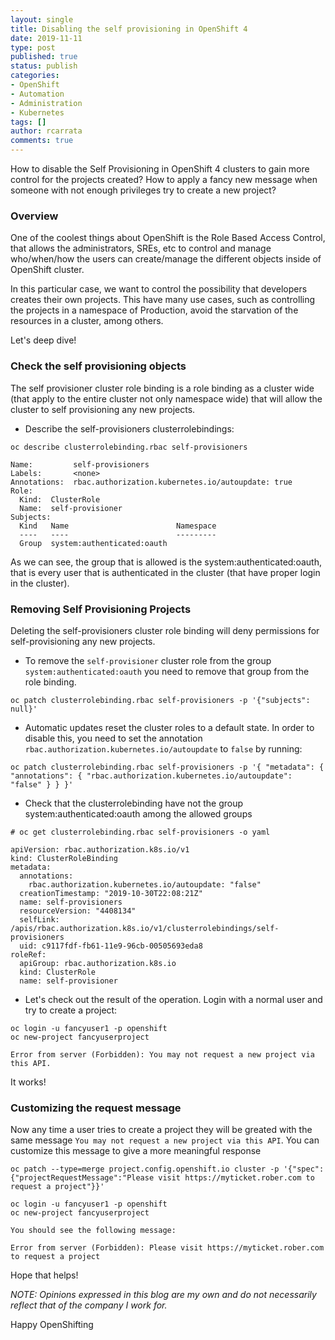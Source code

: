 ```yaml
---
layout: single
title: Disabling the self provisioning in OpenShift 4
date: 2019-11-11
type: post
published: true
status: publish
categories:
- OpenShift
- Automation
- Administration
- Kubernetes
tags: []
author: rcarrata
comments: true
---
```


How to disable the Self Provisioning in OpenShift 4 clusters to gain more control for the projects created? How to apply a fancy new message when someone with not enough privileges try to create a new project?

### Overview

One of the coolest things about OpenShift is the Role Based Access Control, that allows the
administrators, SREs, etc to control and manage who/when/how the users can create/manage the
different objects inside of OpenShift cluster.

In this particular case, we want to control the possibility that developers creates their own
projects. This have many use cases, such as controlling the projects in a namespace of Production,
avoid the starvation of the resources in a cluster, among others.

Let's deep dive!

### Check the self provisioning objects

The self provisioner cluster role binding is a role binding as a cluster wide (that apply to the
entire cluster not only namespace wide) that will allow the cluster to self provisioning any
new projects.

* Describe the self-provisioners clusterrolebindings:

```
oc describe clusterrolebinding.rbac self-provisioners

Name:         self-provisioners
Labels:       <none>
Annotations:  rbac.authorization.kubernetes.io/autoupdate: true
Role:
  Kind:  ClusterRole
  Name:  self-provisioner
Subjects:
  Kind   Name                        Namespace
  ----   ----                        ---------
  Group  system:authenticated:oauth
```

As we can see, the group that is allowed is the system:authenticated:oauth, that is every user that
is authenticated in the cluster (that have proper login in the cluster).

### Removing Self Provisioning Projects

Deleting the self-provisioners cluster role binding will deny permissions for self-provisioning any
new projects.

* To remove the `self-provisioner` cluster role from the group
`system:authenticated:oauth` you need to remove that group from the role binding.

```
oc patch clusterrolebinding.rbac self-provisioners -p '{"subjects": null}'
```

* Automatic updates reset the cluster roles to a default state. In order to
disable this, you need to set the annotation
`rbac.authorization.kubernetes.io/autoupdate` to `false` by running:

```
oc patch clusterrolebinding.rbac self-provisioners -p '{ "metadata": { "annotations": { "rbac.authorization.kubernetes.io/autoupdate": "false" } } }'
```

* Check that the clusterrolebinding have not the group system:authenticated:oauth among the
allowed groups

```
# oc get clusterrolebinding.rbac self-provisioners -o yaml

apiVersion: rbac.authorization.k8s.io/v1
kind: ClusterRoleBinding
metadata:
  annotations:
    rbac.authorization.kubernetes.io/autoupdate: "false"
  creationTimestamp: "2019-10-30T22:08:21Z"
  name: self-provisioners
  resourceVersion: "4408134"
  selfLink: /apis/rbac.authorization.k8s.io/v1/clusterrolebindings/self-provisioners
  uid: c9117fdf-fb61-11e9-96cb-00505693eda8
roleRef:
  apiGroup: rbac.authorization.k8s.io
  kind: ClusterRole
  name: self-provisioner
```

* Let's check out the result of the operation. Login with a normal user and try to create a project:

```
oc login -u fancyuser1 -p openshift
oc new-project fancyuserproject

Error from server (Forbidden): You may not request a new project via this API.
```

It works!

### Customizing the request message

Now any time a user tries to create a project they will be greated with the
same message `You may not request a new project via this API`. You can
customize this message to give a more meaningful response

```
oc patch --type=merge project.config.openshift.io cluster -p '{"spec":{"projectRequestMessage":"Please visit https://myticket.rober.com to request a project"}}'
```

```
oc login -u fancyuser1 -p openshift
oc new-project fancyuserproject

You should see the following message:

Error from server (Forbidden): Please visit https://myticket.rober.com to request a project
```

Hope that helps!

*NOTE: Opinions expressed in this blog are my own and do not necessarily reflect that of the company I work for.*

Happy OpenShifting

<script type="text/javascript" src="https://cdnjs.buymeacoffee.com/1.0.0/button.prod.min.js" data-name="bmc-button" data-slug="rcarrata" data-color="#FFDD00" data-emoji=""  data-font="Cookie" data-text="Buy me a coffee :)" data-outline-color="#000000" data-font-color="#000000" data-coffee-color="#ffffff" ></script>